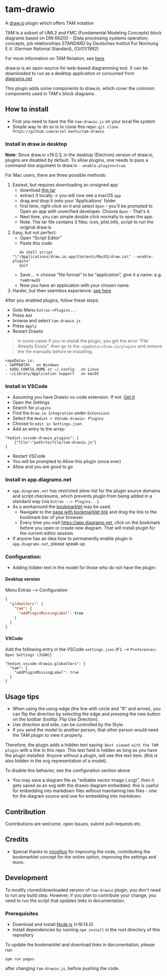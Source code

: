 # tam-drawio
A [draw.io](https://github.com/jgraph/drawio) plugin which offers TAM notation


TAM is a subset of UML2 and FMC (Fundamental Modeling Concepts) block diagrams based on DIN 66200 - (Data processing systems operation; concepts, job relationships
STANDARD by Deutsches Institut Fur Normung E.V. (German National Standard), 03/01/1992)

For more information on TAM Notation, see [here](http://www.fmc-modeling.org/notation_reference)

draw.io is an open-source for web-based diagramming tool. It can be downloaded to run as a desktop application or consumed from [diagrams.net](https://app.diagrams.net/) 

This plugin adds some components to draw.io, which cover the common components used in TAM's block diagrams.


## How to install

- First you need to have the file `tam-drawio.js` on your local file system
- Simple way to do so is to clone this repo: `git clone https://github.com/ariel-bentu/tam-drawio`

### Install in draw.io desktop

**Note:** Since draw.io v19.0.3, in the desktop (Electron) version of draw.io, plugins are disabled by default. To allow plugins, one needs to pass a command-line argument to draw.io `--enable-plugins=true`.

For Mac users, there are three possible methods:
1. Easiest, but requires downloading an unsigned app
   - download [this tar](./launchDrawioWithPlugins.tar)
   - extract it locally -> you will now see a macOS `app`
   - drag and drop it onto your 'Applications' folder
   - first time, right-click on it and select `Open` - you'll be prompted to Open an app with unverified developer. Choose `Open` - That's it.
   - Next time, you can simple double click normally to open the app.
   - Note: The tar file contains 3 files: icon, plist.info, script to run the original draw.io
2. Easy, but not perfect:
   - Open “Script Editor”
   - Paste this code: 
   ```
      do shell script "\"/Applications/draw.io.app/Contents/MacOS/draw.io\" --enable-plugins"
      quit
   ```
   - Save… -> choose “file format” to be “application”, give it a name: e.g. `tamDrawIO`
   - Now you have an application with your chosen name.
3. Harder, but then seemless experience: [see here](./mac-pass-arg.md)

After you enabled plugins, follow these steps:

- Goto Menu `Extras->Plugins...`
- Press `Add`
- browse and select `tam-drawio.js`
- Press `Apply`
- Restart Drawio




> in some cases if you re-install the plugin, you get the error "File Already Exists". then go to the `<appData>/draw.io/plugins` and remove the file manually before re-installing.

```
<appData> is:
- %APPDATA%   on Windows
- $XDG_CONFIG_HOME or ~/.config   on Linux
- ~/Library/Application Support   on macOS
```

### Install in VSCode
- Assuming you have Drawio vs-code extension. If not: [Get It](https://marketplace.visualstudio.com/items?itemName=hediet.vscode-drawio)
- Open the Settings
- Search for `plugins`
- Find the `Draw.io Integration` under `Extensions`
- Select the `Hediet > VSCode-drawio: Plugins`
- Choose to `edit in Settings.json`
- Add an entry to the array:
```
"hediet.vscode-drawio.plugins": [
    {"file":"path/to/file/tam-drawio.js"}
]
```
- Restart VSCode
- You will be prompted to Allow this plugin (once ever)
- Allow and you are good to go

### Install in app.diagrams.net
- `app.diagrams.net` has restricted allow-list for the plugin source domains and script checksums, 
  which prevents plugin from being added in a standard way (via `Extras --> Plugins...`)
- As a workaround the [bookmarklet](https://en.wikipedia.org/wiki/Bookmarklet) may be used. 
    - Navigate to the [page with bookmarklet link](https://ariel-bentu.github.io/tam-drawio/) and
      drag the link to the bookmark bar of your  browser.
    - Every time you visit https://app.diagrams.net, click on the bookmark before you open
      or create new diagram. That will install plugin for the current editor session.
- If anyone has an idea how to permanently enable plugin in `app.diagrams.net`, please speak-up

### Configuration:
- Adding hidden text in the model for those who do not have the plugin:

#### Desktop version
Menu Extras --> Configuration
```json
{
  "globalVars": {
    "tam": {
      "addPluginMissingLabel": true
    }
  }
}
```

#### VSCode
Add the following entry in the VSCode `settings.json` (<kbd>F1</kbd> --> `Preferences: Open Settings (JSON)`)
```
"hediet.vscode-drawio.globalVars": {
  "tam": {
    "addPluginMissingLabel": true
  }
}
```

## Usage tips
- When using the using-edge (the line with circle and "R" and arrow), you can flip the direction by selecting the edge and pressing the new button on the toolbar (tooltip: Flip Use Direction).
- Use direction and side, can be controlled by the Style.
- If you send the model to another person, that other person would need the TAM plugin to view it properly.

Therefore, the plugin adds a hidden text saying: `Best viewed with the TAM plugin` with a link to this repo. This text field is hidden as long as you have the plugin installed. Anyone without a plugin, will see this text item. (this is also hidden in the svg representation of a model).

To disable this behavior, see the configuration section above
- You may save a diagram file as "editable vector image (.svg)", then it gets saved as an svg with the drawio diagram embedded. this is useful for embedding into markdown files without maintaining two files - one for the diagram source and one for embedding into markdown.

## Contribution
Contributions are welcome. open Issues, submit pull-requests etc.

## Credits
- Special thanks to [micellius](https://github.com/micellius) for improving the code, contributing the bookmarklet concept for the online option, improving the settings and more. 

## Development
To modify cloned/downloaded version of `tam-drawio` plugin, you don't need to run any build step.
However, if you plan to contribute your change, you need to run the script that updates links in documentation. 

### Prerequisites
- Download and install [Node.js](https://nodejs.org/en/download/) (≥16.14.0)
- Install dependencies by running `npm install` in the root directory of this repository

To update the bookmarklet and download links in documentation, please run
```
npm run pages
```
after changing `tam-drawio.js`, before pushing the code.

